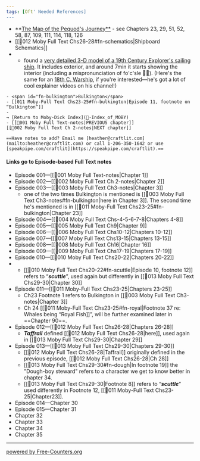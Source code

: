 ```yaml
---
tags: [Oft' Needed References]
---
```


- **[The Map of the Pequod's Journey**](http://www.powermobydick.com/images/Path_of_Pequod_full.jpg) - see Chapters 23, 29, 51, 52, 58, 87, 109, 111, 114, 118, 126
- [[🎤012 Moby Full Text Chs26-28#fn-schematics|Shipboard Schematics]]
- - found a [very detailed 3-D model of a 19th Century Explorer's sailing ship](https://youtu.be/3pYqXrFx6S8?si=AwlWw1X2gpYwuNuh). It includes exterior, and around 7min it starts showing the interior (including a mispronunciation of fo'c'sle 🤷‍♀️). (Here's the same for an [18th C. Warship](https://youtu.be/3pYqXrFx6S8?si=Ynfy7jdWjbTYbPdq), if you're interested—he's got a lot of cool explainer videos on his channel!)
```
- <span id="fn-bulkington">Bulkington</span>
- [[011 Moby-Full Text Chs23-25#fn-bulkington|Episode 11, footnote on “Bulkington”]]
- 
→ [Return to Moby-Dick Index](🧠-Index_of_MOBY)
- [[🎤001 Moby Full Text-notes|PREVIOUS chapter]]                      [[🎤002 Moby Full Text Ch 2-notes|NEXT chapter]]

==Have notes to add? Email me [heather@craftlit.com](mailto:heather@craftlit.com) or call 1-206-350-1642 or use [speakpipe.com/craftlit](https://speakpipe.com/craftlit).==

```
#### Links go to Episode-based Full Text notes     
- Episode 001—[[🎤001 Moby Full Text-notes|Chapter 1]]     
- Episode 002—[[🎤002 Moby Full Text Ch 2-notes|Chapter 2]]     
- Episode 003—[[🎤003 Moby Full Text Ch3-notes|Chapter 3]]     
	- one of the two times Bulkington is mentioned is [[🎤003 Moby Full Text Ch3-notes#fn-bulkington|here in Chapter 3]]. The second time he's mentioned is in [[🎤011 Moby-Full Text Chs23-25#fn-bulkington|Chapter 23]] 
- Episode 004—[[🎤004 Moby Full Text Chs-4-5-6-7-8|Chapters 4-8]]      
- Episode 005—[[🎤005 Moby Full Text Ch9|Chapter 9]]     
- Episode 006—[[🎤006 Moby Full Text Chs10-12|Chapters 10-12]]
- Episode 007—[[🎤007 Moby Full Text Chs13-15|Chapters 13-15]]
- Episode 008—[[🎤008 Moby Full Text Ch16|Chapter 16]]     
- Episode 009—[[🎤009 Moby Full Text Chs17-19|Chapters 17-19]]     
- Episode 010—[[🎤010 Moby Full Text Chs20-22|Chapters 20-22]]
- 	- [[🎤010 Moby Full Text Chs20-22#fn-scuttle|Episode 10, footnote 12]]  refers to “***scuttle***”, used again but differently in [[🎤013 Moby Full Text Chs29-30|Chapter 30]]
- Episode 011—[[🎤011 Moby-Full Text Chs23-25|Chapters 23-25]]
	- Ch23 Footnote 1 refers to Bulkington in [[🎤003 Moby Full Text Ch3-notes|Chapter 3]]      
	- Ch 24 [[🎤011 Moby-Full Text Chs23-25#fn-royal|Footnote 37 re: Whales being “Royal Fish]]”, will be further examined later in ==Chapter 90==.
- Episode 012—[[🎤012 Moby Full Text Chs26-28|Chapters 26-28]]     
	- ***Taffrail*** defined [[🎤012 Moby Full Text Chs26-28|here]], used again in [[🎤013 Moby Full Text Chs29-30|Chapter 29]]     
- Episode 013—[[🎤013 Moby Full Text Chs29-30|Chapters 29-30]]     
	- [[🎤012 Moby Full Text Chs26-28|Taffrail]] originally defined in the previous episode, [[🎤012 Moby Full Text Chs26-28|Ch 28]]
	- [[🎤013 Moby Full Text Chs29-30#fn-dough|In footnote 19]] the "Dough-boy steward" refers to a character we get to know better in chapter 34.
	- [[🎤013 Moby Full Text Chs29-30|Footnote 8]] refers to “***scuttle***” used differently in Footnote 12, [[🎤011 Moby-Full Text Chs23-25|Chapter23]].      
- Episode 014—Chapter 30     
- Episode 015—Chapter 31     
- Chapter 32     
- Chapter 33     
- Chapter 34     
- Chapter 35     




---
 <a href='https://www.free-counters.org/'>powered by Free-Counters.org</a> <script type='text/javascript' src='https://www.freevisitorcounters.com/auth.php?id=3a836571bf527a15ef6121fbbdda37292ed45bd9'></script>
<script type="text/javascript" src="https://www.freevisitorcounters.com/en/home/counter/1376368/t/1"></script>
